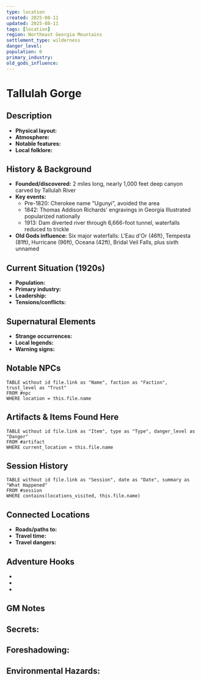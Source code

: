 ```yaml
---
type: location
created: 2025-08-11
updated: 2025-08-11
tags: [location]
region: Northeast Georgia Mountains
settlement_type: wilderness
danger_level: 
population: 0
primary_industry: 
old_gods_influence: 
---
```


# Tallulah Gorge

## Description
- **Physical layout:** 
- **Atmosphere:** 
- **Notable features:** 
- **Local folklore:** 

## History & Background
- **Founded/discovered:** 2 miles long, nearly 1,000 feet deep canyon carved by Tallulah River
- **Key events:** 
  - Pre-1820: Cherokee name "Ugunyi", avoided the area
  - 1842: Thomas Addison Richards' engravings in Georgia Illustrated popularized nationally
  - 1913: Dam diverted river through 6,666-foot tunnel, waterfalls reduced to trickle
- **Old Gods influence:** Six major waterfalls: L'Eau d'Or (46ft), Tempesta (81ft), Hurricane (96ft), Oceana (42ft), Bridal Veil Falls, plus sixth unnamed

## Current Situation (1920s)
- **Population:** 
- **Primary industry:** 
- **Leadership:** 
- **Tensions/conflicts:** 

## Supernatural Elements
- **Strange occurrences:** 
- **Local legends:** 
- **Warning signs:** 

## Notable NPCs
```dataview
TABLE without id file.link as "Name", faction as "Faction", trust_level as "Trust"
FROM #npc
WHERE location = this.file.name
```

## Artifacts & Items Found Here
```dataview
TABLE without id file.link as "Item", type as "Type", danger_level as "Danger"
FROM #artifact
WHERE current_location = this.file.name
```

## Session History
```dataview
TABLE without id file.link as "Session", date as "Date", summary as "What Happened"
FROM #session
WHERE contains(locations_visited, this.file.name)
```

## Connected Locations
- **Roads/paths to:** 
- **Travel time:** 
- **Travel dangers:** 

## Adventure Hooks
- 
- 
- 

## GM Notes
**Secrets:**
- 

**Foreshadowing:**
- 

**Environmental Hazards:**
- 